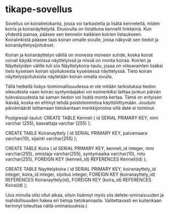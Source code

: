 # tikape-sovellus

Sovellus on koiratietokanta, jossa voi tarkastella ja lisätä kenneleitä, niiden koiria ja koiranäyttelyitä. Etusivulla on listattuna kennelit linkkeinä. Kun yhdestä painaa, pääsee sen kennelin kaikkien koirien listaukseen. Koiralinkistä pääsee taas koiran omalle sivulle, jossa näkyvät sen tiedot ja koiranäyttelysijoitukset.

Koiran ja koiranäyttelyn välillä on monesta moneen suhde, koska koirat voivat käydä monissa näyttelyissä ja niissä on monta koiraa. Koirien ja Näyttelyiden välille tuli siis Näyttelykoira-taulu, jossa on viiteavainten lisäksi tieto kyseisen koiran sijoituksesta kyseisessä näyttelyssä. Tieto koiran näyttelysijoituksista näytetään koiran omalla sivulla. 

Tällä hetkellä lisäys-toiminnallisuudessa ei ole mitään tarkistuksia tiedon oikeudesta vaan koiran syntymäajaksi voi esimerkiksi laittaa jonkun päivän tulevaisuudesta tai saman tiedon voi lisätä monta kertaa. Tämä on erityisen ikävää, koska en ehtinyt tehdä poistotoimintoa käyttöliittymään. Jouduin päivämäärät laittamaan tietokantaan merkkijonoina sillä date ei toiminut. 

Postgresql-taulut:
CREATE TABLE Kenneli (
id SERIAL PRIMARY KEY,
nimi varchar (255),
kasvattaja varchar (255)
);

CREATE TABLE Koiranayttely (
id SERIAL PRIMARY KEY,
paivamaara varchar(10),
sijainti varchar(255)
);

CREATE TABLE Koira (
id SERIAL PRIMARY KEY,
kenneli_id integer,
nimi varchar(255),
omistaja varchar(255),
syntymaaika varchar(10),
rotu varchar(255),
FOREIGN KEY (kenneli_id) REFERENCES Kenneli(id)
);

CREATE TABLE Nayttelykoira (
id SERIAL PRIMARY KEY,
koiranayttely_id integer,
koira_id integer,
sijoitus integer,
FOREIGN KEY (koiranayttely_id) REFERENCES Koiranayttely(id),
FOREIGN KEY (koira_id) REFERENCES Koira(id)
);

(Jos minulla olisi ollut aikaa, olisin lisännyt myös siis delete-ominaisuuden ja mahdollisuuden hakea eri tietoja tietokannasta. Valitettavasti en kuitenkaan kerinnyt toteuttaa näitä ominaisuuksia.)


